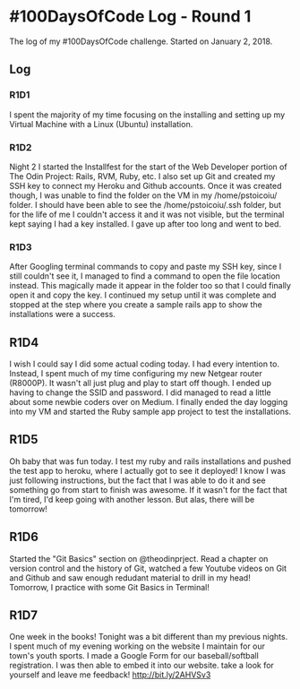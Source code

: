 # #100DaysOfCode Log - Round 1

The log of my #100DaysOfCode challenge. Started on January 2, 2018.

## Log

### R1D1 
I spent the majority of my time focusing on the installing and setting up my Virtual Machine with a Linux (Ubuntu) installation. 

### R1D2
Night 2 I started the Installfest for the start of the Web Developer portion of The Odin Project: Rails, RVM, Ruby, etc. I also set up Git and created my SSH key to connect my Heroku and Github accounts. Once it was created though, I was unable to find the folder on the VM in my /home/pstoicoiu/ folder. I should have been able to see the /home/pstoicoiu/.ssh folder, but for the life of me I couldn't access it and it was not visible, but the terminal kept saying I had a key installed. I gave up after too long and went to bed. 

### R1D3
After Googling terminal commands to copy and paste my SSH key, since I still couldn't see it, I managed to find a command to open the file location instead. This magically made it appear in the folder too so that I could finally open it and copy the key. I continued my setup until it was complete and stopped at the step where you create a sample rails app to show the installations were a success. 

## R1D4
I wish I could say I did some actual coding today. I had every intention to. Instead, I spent much of my time configuring my new Netgear router (R8000P). It wasn't all just plug and play to start off though. I ended up having to change the SSID and password. I did managed to read a little about some newbie coders over on Medium. I finally ended the day logging into my VM and started the Ruby sample app project to test the installations. 

## R1D5
Oh baby that was fun today. I test my ruby and rails installations and pushed the test app to heroku, where I actually got to see it deployed! I know I was just following instructions, but the fact that I was able to do it and see something go from start to finish was awesome. If it wasn't for the fact that I'm tired, I'd keep going with another lesson. But alas, there will be tomorrow! 

## R1D6
Started the "Git Basics" section on @theodinprject. Read a chapter on version control and the history of Git, watched a few Youtube videos on Git and Github and saw enough redudant material to drill in my head! Tomorrow, I practice with some Git Basics in Terminal!

## R1D7
One week in the books! Tonight was a bit different than my previous nights. I spent much of my evening working on the website I maintain for our town's youth sports. I made a Google Form for our baseball/softball registration. I was then able to embed it into our website. take a look for yourself and leave me feedback! http://bit.ly/2AHVSv3 
